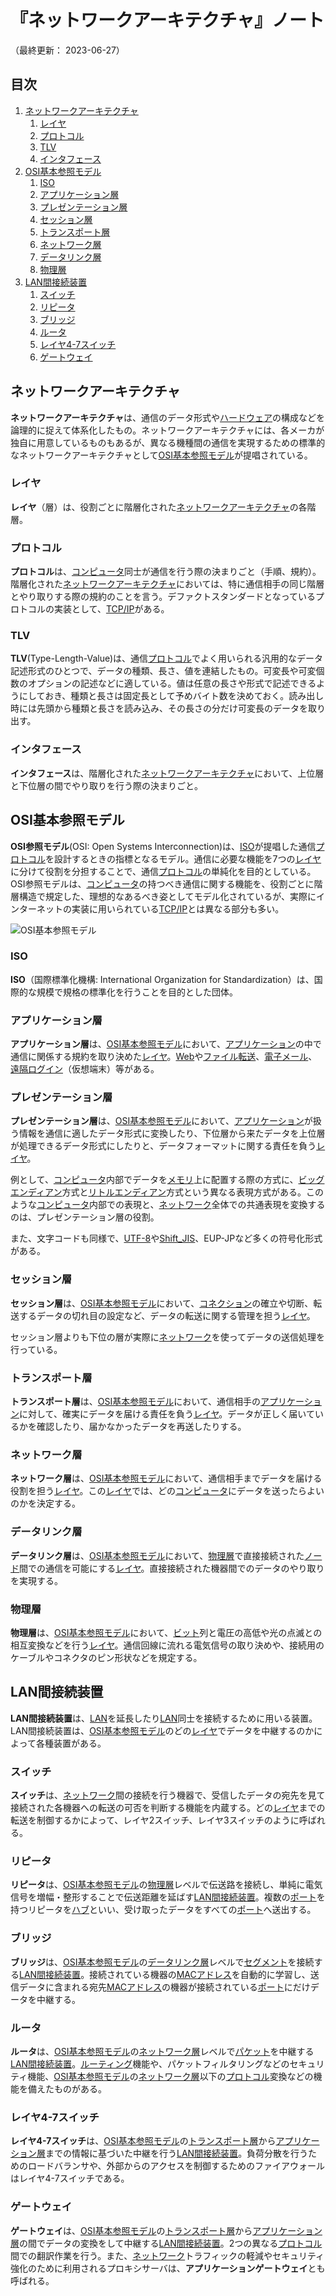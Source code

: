 # 『ネットワークアーキテクチャ』ノート

（最終更新： 2023-06-27）


## 目次

1. [ネットワークアーキテクチャ](#ネットワークアーキテクチャ)
	1. [レイヤ](#レイヤ)
	1. [プロトコル](#プロトコル)
	1. [TLV](#tlv)
	1. [インタフェース](#インタフェース)
1. [OSI基本参照モデル](#osi基本参照モデル)
	1. [ISO](#iso)
	1. [アプリケーション層](#アプリケーション層)
	1. [プレゼンテーション層](#プレゼンテーション層)
	1. [セッション層](#セッション層)
	1. [トランスポート層](#トランスポート層)
	1. [ネットワーク層](#ネットワーク層)
	1. [データリンク層](#データリンク層)
	1. [物理層](#物理層)
1. [LAN間接続装置](#lan間接続装置)
	1. [スイッチ](#スイッチ)
	1. [リピータ](#リピータ)
	1. [ブリッジ](#ブリッジ)
	1. [ルータ](#ルータ)
	1. [レイヤ4-7スイッチ](#レイヤ4-7スイッチ)
	1. [ゲートウェイ](#ゲートウェイ)


## ネットワークアーキテクチャ

**ネットワークアーキテクチャ**は、通信のデータ形式や[ハードウェア](../../../computer/hardware/_/chapters/hardware.md#ハードウェア)の構成などを論理的に捉えて体系化したもの。ネットワークアーキテクチャには、各メーカが独自に用意しているものもあるが、異なる機種間の通信を実現するための標準的なネットワークアーキテクチャとして[OSI基本参照モデル](#osi基本参照モデル)が提唱されている。

### レイヤ

**レイヤ**（層）は、役割ごとに階層化された[ネットワークアーキテクチャ](#ネットワークアーキテクチャ)の各階層。

### プロトコル

**プロトコル**は、[コンピュータ](../../../computer/_/chapters/computer.md#コンピュータ)同士が通信を行う際の決まりごと（手順、規約）。階層化された[ネットワークアーキテクチャ](#ネットワークアーキテクチャ)においては、特に通信相手の同じ階層とやり取りする際の規約のことを言う。デファクトスタンダードとなっているプロトコルの実装として、[TCP/IP](./communication_protocol.md#tcpip)がある。

### TLV

**TLV**(Type-Length-Value)は、通信[プロトコル](#プロトコル)でよく用いられる汎用的なデータ記述形式のひとつで、データの種類、長さ、値を連結したもの。可変長や可変個数のオプションの記述などに適している。値は任意の長さや形式で記述できるようにしておき、種類と長さは固定長として予めバイト数を決めておく。読み出し時には先頭から種類と長さを読み込み、その長さの分だけ可変長のデータを取り出す。

### インタフェース

**インタフェース**は、階層化された[ネットワークアーキテクチャ](#ネットワークアーキテクチャ)において、上位層と下位層の間でやり取りを行う際の決まりごと。


## OSI基本参照モデル

**OSI参照モデル**(OSI: Open Systems Interconnection)は、[ISO](#iso)が提唱した通信[プロトコル](#プロトコル)を設計するときの指標となるモデル。通信に必要な機能を7つの[レイヤ](#レイヤ)に分けて役割を分担することで、通信[プロトコル](#プロトコル)の単純化を目的としている。OSI参照モデルは、[コンピュータ](../../../computer/_/chapters/computer.md#コンピュータ)の持つべき通信に関する機能を、役割ごとに階層構造で規定した、理想的なあるべき姿としてモデル化されているが、実際にインターネットの実装に用いられている[TCP/IP](./communication_protocol.md#tcpip)とは異なる部分も多い。

![OSI基本参照モデル](../assets/images/osi_basic_reference_model.png)

### ISO

**ISO**（国際標準化機構: International Organization for Standardization）は、国際的な規模で規格の標準化を行うことを目的とした団体。

### アプリケーション層

**アプリケーション層**は、[OSI基本参照モデル](#osi基本参照モデル)において、[アプリケーション](../../../computer/software/_/chapters/software.md#応用ソフトウェア)の中で通信に関係する規約を取り決めた[レイヤ](#レイヤ)。[Web](./web.md#web)や[ファイル転送](./application_layer.md#ファイル転送)、[電子メール](./application_layer.md#電子メール)、[遠隔ログイン](./application_layer.md#遠隔ログイン)（仮想端末）等がある。

### プレゼンテーション層

**プレゼンテーション層**は、[OSI基本参照モデル](#osi基本参照モデル)において、[アプリケーション](../../../computer/software/_/chapters/software.md#応用ソフトウェア)が扱う情報を通信に適したデータ形式に変換したり、下位層から来たデータを上位層が処理できるデータ形式にしたりと、データフォーマットに関する責任を負う[レイヤ](#レイヤ)。

例として、[コンピュータ](../../../computer/_/chapters/computer.md#コンピュータ)内部でデータを[メモリ](../../../computer/hardware/_/chapters/memory.md#メモリ)上に配置する際の方式に、[ビッグエンディアン](../../../basics/information_theory/_/chapters/coding_theory.md#ビッグエンディアン)方式と[リトルエンディアン](../../../basics/information_theory/_/chapters/coding_theory.md#リトルエンディアン)方式という異なる表現方式がある。このような[コンピュータ](../../../computer/_/chapters/computer.md#コンピュータ)内部での表現と、[ネットワーク](./network.md#ネットワーク)全体での共通表現を変換するのは、プレゼンテーション層の役割。

また、文字コードも同様で、[UTF-8](../../../basics/information_theory/_/chapters/character_representation.md#unicode)や[Shift_JIS](../../../basics/information_theory/_/chapters/character_representation.md#シフトjisコード)、EUP-JPなど多くの符号化形式がある。

### セッション層

**セッション層**は、[OSI基本参照モデル](#osi基本参照モデル)において、[コネクション](./network.md#コネクション)の確立や切断、転送するデータの切れ目の設定など、データの転送に関する管理を担う[レイヤ](#レイヤ)。

セッション層よりも下位の層が実際に[ネットワーク](./network.md#ネットワーク)を使ってデータの送信処理を行っている。

### トランスポート層

**トランスポート層**は、[OSI基本参照モデル](#osi基本参照モデル)において、通信相手の[アプリケーション](../../../computer/software/_/chapters/software.md#応用ソフトウェア)に対して、確実にデータを届ける責任を負う[レイヤ](#レイヤ)。データが正しく届いているかを確認したり、届かなかったデータを再送したりする。

### ネットワーク層

**ネットワーク層**は、[OSI基本参照モデル](#osi基本参照モデル)において、通信相手までデータを届ける役割を担う[レイヤ](#レイヤ)。この[レイヤ](#レイヤ)では、どの[コンピュータ](../../../computer/_/chapters/computer.md#コンピュータ)にデータを送ったらよいのかを決定する。

### データリンク層

**データリンク層**は、[OSI基本参照モデル](#osi基本参照モデル)において、[物理層](#物理層)で直接接続された[ノード](./network.md#ノード)間での通信を可能にする[レイヤ](#レイヤ)。直接接続された機器間でのデータのやり取りを実現する。

### 物理層

**物理層**は、[OSI基本参照モデル](#osi基本参照モデル)において、[ビット](../../../basics/_/chapters/computer_and_number.md#ビット)列と電圧の高低や光の点滅との相互変換などを行う[レイヤ](#レイヤ)。通信回線に流れる電気信号の取り決めや、接続用のケーブルやコネクタのピン形状などを規定する。


## LAN間接続装置

**LAN間接続装置**は、[LAN](./network.md#lan)を延長したり[LAN](./network.md#lan)同士を接続するために用いる装置。LAN間接続装置は、[OSI基本参照モデル](#osi基本参照モデル)のどの[レイヤ](#レイヤ)でデータを中継するのかによって各種装置がある。

### スイッチ

**スイッチ**は、[ネットワーク](./network.md#ネットワーク)間の接続を行う機器で、受信したデータの宛先を見て接続された各機器への転送の可否を判断する機能を内蔵する。どの[レイヤ](#レイヤ)までの転送を制御するかによって、レイヤ2スイッチ、レイヤ3スイッチのように呼ばれる。

### リピータ

**リピータ**は、[OSI基本参照モデル](#osi基本参照モデル)の[物理層](#物理層)レベルで伝送路を接続し、単純に電気信号を増幅・整形することで伝送距離を延ばす[LAN間接続装置](#lan間接続装置)。複数の[ポート](./address_on_network.md#ポート番号)を持つリピータを[ハブ](../../../computer/hardware/_/chapters/bus.md#ハブ)といい、受け取ったデータをすべての[ポート](./address_on_network.md#ポート番号)へ送出する。

### ブリッジ

**ブリッジ**は、[OSI基本参照モデル](#osi基本参照モデル)の[データリンク層](#データリンク層)レベルで[セグメント](./datalink_layer.md#セグメント)を接続する[LAN間接続装置](#lan間接続装置)。接続されている機器の[MACアドレス](./address_on_network.md#macアドレス)を自動的に学習し、送信データに含まれる宛先[MACアドレス](./address_on_network.md#macアドレス)の機器が接続されている[ポート](./address_on_network.md#ポート番号)にだけデータを中継する。

### ルータ

**ルータ**は、[OSI基本参照モデル](#osi基本参照モデル)の[ネットワーク層](#ネットワーク層)レベルで[パケット](./network.md#ネットワーク)を中継する[LAN間接続装置](#lan間接続装置)。[ルーティング](./internet_layer.md#ルーティング)機能や、パケットフィルタリングなどのセキュリティ機能、[OSI基本参照モデル](#osi基本参照モデル)の[ネットワーク層](#ネットワーク層)以下の[プロトコル](#プロトコル)変換などの機能を備えたものがある。

### レイヤ4-7スイッチ

**レイヤ4-7スイッチ**は、[OSI基本参照モデル](#osi基本参照モデル)の[トランスポート層](#トランスポート層)から[アプリケーション層](#アプリケーション層)までの情報に基づいた中継を行う[LAN間接続装置](#lan間接続装置)。負荷分散を行うためのロードバランサや、外部からのアクセスを制御するためのファイアウォールはレイヤ4-7スイッチである。

### ゲートウェイ

**ゲートウェイ**は、[OSI基本参照モデル](#osi基本参照モデル)の[トランスポート層](#トランスポート層)から[アプリケーション層](#アプリケーション層)の間でデータの変換をして中継する[LAN間接続装置](#lan間接続装置)。2つの異なる[プロトコル](#プロトコル)間での翻訳作業を行う。また、[ネットワーク](./network.md#ネットワーク)トラフィックの軽減やセキュリティ強化のために利用されるプロキシサーバは、**アプリケーションゲートウェイ**とも呼ばれる。
